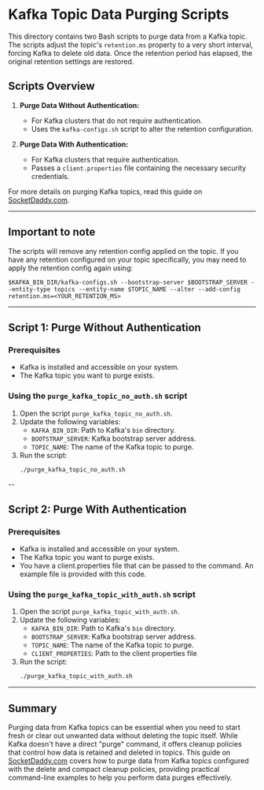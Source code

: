# Kafka Topic Data Purging Scripts

This directory contains two Bash scripts to purge data from a Kafka topic. The scripts adjust the topic's `retention.ms` property to a very short interval, forcing Kafka to delete old data. Once the retention period has elapsed, the original retention settings are restored.

## Scripts Overview

1. **Purge Data Without Authentication:**
   - For Kafka clusters that do not require authentication.
   - Uses the `kafka-configs.sh` script to alter the retention configuration.

2. **Purge Data With Authentication:**
   - For Kafka clusters that require authentication.
   - Passes a `client.properties` file containing the necessary security credentials.

For more details on purging Kafka topics, read this guide on [SocketDaddy.com](https://bit.ly/3Ojgqlw).

---

## Important to note
The scripts will remove any retention config applied on the topic. If you have any retention configured on your topic specifically, you may need to apply the retention config again using:
```
$KAFKA_BIN_DIR/kafka-configs.sh --bootstrap-server $BOOTSTRAP_SERVER --entity-type topics --entity-name $TOPIC_NAME --alter --add-config retention.ms=<YOUR_RETENTION_MS>
```
---

## Script 1: Purge Without Authentication

### Prerequisites
- Kafka is installed and accessible on your system.
- The Kafka topic you want to purge exists.

### Using the `purge_kafka_topic_no_auth.sh` script 
1. Open the script `purge_kafka_topic_no_auth.sh`.
2. Update the following variables:
   - `KAFKA_BIN_DIR`: Path to Kafka's `bin` directory.
   - `BOOTSTRAP_SERVER`: Kafka bootstrap server address.
   - `TOPIC_NAME`: The name of the Kafka topic to purge.
3. Run the script:
   ```bash
   ./purge_kafka_topic_no_auth.sh
   ```

--

## Script 2: Purge With Authentication
### Prerequisites
- Kafka is installed and accessible on your system.
- The Kafka topic you want to purge exists.
- You have a client.properties file that can be passed to the command. An example file is provided with this code.

### Using the `purge_kafka_topic_with_auth.sh` script 
1. Open the script `purge_kafka_topic_with_auth.sh`.
2. Update the following variables:
   - `KAFKA_BIN_DIR`: Path to Kafka's `bin` directory.
   - `BOOTSTRAP_SERVER`: Kafka bootstrap server address.
   - `TOPIC_NAME`: The name of the Kafka topic to purge.
   - `CLIENT_PROPERTIES`: Path to the client properties file
3. Run the script:
   ```bash
   ./purge_kafka_topic_with_auth.sh
   ```

---

## Summary
Purging data from Kafka topics can be essential when you need to start fresh or clear out unwanted data without deleting the topic itself. While Kafka doesn't have a direct "purge" command, it offers cleanup policies that control how data is retained and deleted in topics. This guide on [SocketDaddy.com](https://socketdaddy.com/apache-kafka/how-to-purge-data-from-kafka-topics/) covers how to purge data from Kafka topics configured with the delete and compact cleanup policies, providing practical command-line examples to help you perform data purges effectively.